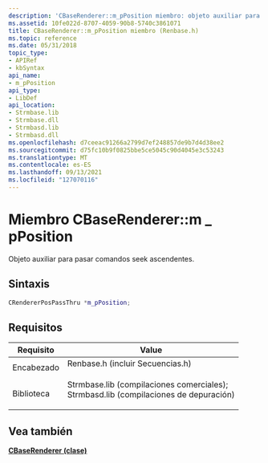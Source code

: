 ```yaml
---
description: 'CBaseRenderer::m_pPosition miembro: objeto auxiliar para pasar comandos seek ascendentes.'
ms.assetid: 10fe022d-8707-4059-90b8-5740c3861071
title: CBaseRenderer::m_pPosition miembro (Renbase.h)
ms.topic: reference
ms.date: 05/31/2018
topic_type:
- APIRef
- kbSyntax
api_name:
- m_pPosition
api_type:
- LibDef
api_location:
- Strmbase.lib
- Strmbase.dll
- Strmbasd.lib
- Strmbasd.dll
ms.openlocfilehash: d7ceeac91266a2799d7ef248857de9b7d4d38ee2
ms.sourcegitcommit: d75fc10b9f0825bbe5ce5045c90d4045e3c53243
ms.translationtype: MT
ms.contentlocale: es-ES
ms.lasthandoff: 09/13/2021
ms.locfileid: "127070116"
---
```

# <a name="cbaserendererm_pposition-member"></a>Miembro CBaseRenderer::m \_ pPosition

Objeto auxiliar para pasar comandos seek ascendentes.

## <a name="syntax"></a>Sintaxis


```C++
CRendererPosPassThru *m_pPosition;
```



## <a name="requirements"></a>Requisitos



| Requisito | Value |
|--------------------|--------------------------------------------------------------------------------------------------------------------------------------------------------------------------------------------|
| Encabezado<br/>  | <dl> <dt>Renbase.h (incluir Secuencias.h)</dt> </dl>                                                                                   |
| Biblioteca<br/> | <dl> <dt>Strmbase.lib (compilaciones comerciales); </dt> <dt>Strmbasd.lib (compilaciones de depuración)</dt> </dl> |



## <a name="see-also"></a>Vea también

<dl> <dt>

[**CBaseRenderer (clase)**](cbaserenderer.md)
</dt> </dl>

 

 




